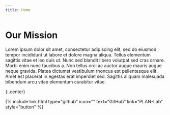 ```yaml
---
title: Home
---
```


# Our Mission

Lorem ipsum dolor sit amet, consectetur adipiscing elit, sed do eiusmod tempor incididunt ut labore et dolore magna aliqua. Tellus elementum sagittis vitae et leo duis ut. Nunc sed blandit libero volutpat sed cras ornare. Morbi enim nunc faucibus a. Non tellus orci ac auctor augue mauris augue neque gravida. Platea dictumst vestibulum rhoncus est pellentesque elit. Amet est placerat in egestas erat imperdiet sed. Sagittis aliquam malesuada bibendum arcu vitae elementum curabitur vitae.

{:.center}

{%
  include link.html
  type="github"
  icon=""
  text="GitHub"
  link="PLAN-Lab"
  style="button"
%}
